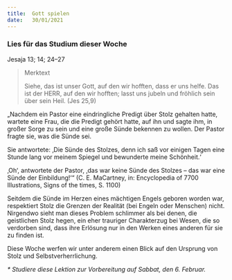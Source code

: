 ```yaml
---
title:  Gott spielen
date:   30/01/2021
---
```


### Lies für das Studium dieser Woche
Jesaja 13; 14; 24–27

> <p>Merktext</p>
> Siehe, das ist unser Gott, auf den wir hofften, dass er uns helfe. Das ist der HERR, auf den wir hofften; lasst uns jubeln und fröhlich sein über sein Heil. (Jes 25,9)

„Nachdem ein Pastor eine eindringliche Predigt über Stolz gehalten hatte, wartete eine Frau, die die Predigt gehört hatte, auf ihn und sagte ihm, in großer Sorge zu sein und eine große Sünde bekennen zu wollen. Der Pastor fragte sie, was die Sünde sei.

Sie antwortete: ‚Die Sünde des Stolzes, denn ich saß vor einigen Tagen eine Stunde lang vor meinem Spiegel und bewunderte meine Schönheit.‘

‚Oh‘, antwortete der Pastor, ‚das war keine Sünde des Stolzes – das war eine Sünde der Einbildung!‘“ (C. E. MaCartney, in: Encyclopedia of 7700 Illustrations, Signs of the times, S. 1100)

Seitdem die Sünde im Herzen eines mächtigen Engels geboren worden war, respektiert Stolz die Grenzen der Realität (bei Engeln oder Menschen) nicht. Nirgendwo sieht man dieses Problem schlimmer als bei denen, die geistlichen Stolz hegen, ein eher trauriger Charakterzug bei Wesen, die so verdorben sind, dass ihre Erlösung nur in den Werken eines anderen für sie zu finden ist.

Diese Woche werfen wir unter anderem einen Blick auf den Ursprung von Stolz und Selbstverherrlichung.

_* Studiere diese Lektion zur Vorbereitung auf Sabbat, den 6. Februar._